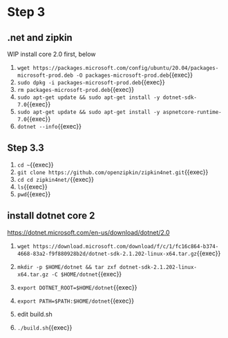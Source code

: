 # Step 3

## .net and zipkin

WIP install core 2.0 first, below


1. `wget https://packages.microsoft.com/config/ubuntu/20.04/packages-microsoft-prod.deb -O packages-microsoft-prod.deb`{{exec}}
2. `sudo dpkg -i packages-microsoft-prod.deb`{{exec}}
3. `rm packages-microsoft-prod.deb`{{exec}}
4. `sudo apt-get update && sudo apt-get install -y dotnet-sdk-7.0`{{exec}}
5. `sudo apt-get update && sudo apt-get install -y aspnetcore-runtime-7.0`{{exec}}
6. `dotnet --info`{{exec}}

## Step 3.3

1. `cd ~`{{exec}}
3. `git clone https://github.com/openzipkin/zipkin4net.git`{{exec}}
2. `cd cd zipkin4net/`{{exec}}
4. `ls`{{exec}}
5. `pwd`{{exec}}

## install dotnet core 2

https://dotnet.microsoft.com/en-us/download/dotnet/2.0

1. `wget https://download.microsoft.com/download/f/c/1/fc16c864-b374-4668-83a2-f9f880928b2d/dotnet-sdk-2.1.202-linux-x64.tar.gz`{{exec}}
2. `mkdir -p $HOME/dotnet && tar zxf dotnet-sdk-2.1.202-linux-x64.tar.gz -C $HOME/dotnet`{{exec}}
3. `export DOTNET_ROOT=$HOME/dotnet`{{exec}}
4. `export PATH=$PATH:$HOME/dotnet`{{exec}}

5. edit build.sh 
6. `./build.sh`{{exec}}




